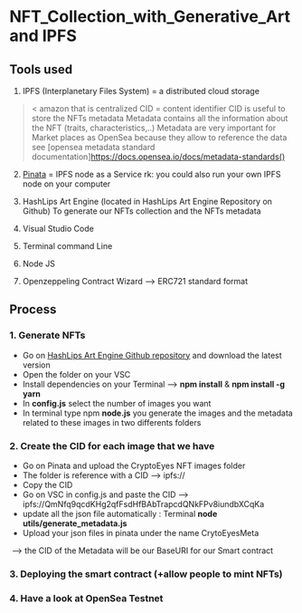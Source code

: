 # NFT_Collection_with_Generative_Art and IPFS

## Tools used 

1. IPFS (Interplanetary Files System)  = a distributed cloud storage
>< amazon that is centralized
CID = content identifier
CID is useful to store the NFTs metadata
Metadata contains all the information about the NFT (traits, characteristics,..)
Metadata are very important for Market places as OpenSea because they allow to reference the data see [opensea metadata standard documentation]https://docs.opensea.io/docs/metadata-standards()

2. [Pinata](https://www.pinata.cloud/)  = IPFS node as a Service 
rk: you could also run your own IPFS node on your computer

3. HashLips Art Engine (located in HashLips Art Engine Repository on Github)
To generate our NFTs collection and the NFTs metadata 

4. Visual Studio Code 

5. Terminal command Line 

6. Node JS

7. Openzeppeling Contract Wizard --> ERC721 standard format




## Process

### 1. Generate NFTs

+ Go on [HashLips Art Engine Github repository](https://github.com/HashLips/hashlips_art_engine/releases/tag/v1.1.2_patch_v6) and download the latest version
+ Open the folder on your VSC
+ Install dependencies on your Terminal --> **npm install**    &   **npm install -g yarn**
+ In **config.js** select the number of images you want
+ In terminal type npm **node.js** you generate the images and the metadata related to these images in two differents folders



### 2. Create the CID for each image that we have 
+ Go on Pinata and upload the CryptoEyes NFT images folder 
+ The folder is reference with a CID --> ipfs://<CID>
+ Copy the CID 
+ Go on VSC in config.js and paste the CID --> ipfs://QmNfq9qcdKHg2qfFsdHfBAbTrapcdQNkFPv8iundbXCqKa
+ update all the json file automatically : Terminal **node utils/generate_metadata.js**
+ Upload your json files in pinata under the name CrytoEyesMeta

![]()
--> the CID of the Metadata will be our BaseURI for our Smart contract 


### 3. Deploying the smart contract (+allow people to mint NFTs)


### 4. Have a look at OpenSea Testnet













